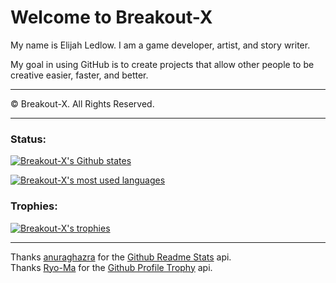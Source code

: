 # Welcome to Breakout-X
My name is Elijah Ledlow. I am a game developer, artist, and story writer.

My goal in using GitHub is to create projects that allow other people to be creative easier, faster, and better.

--------

© Breakout-X. All Rights Reserved.

--------

### Status:

[![Breakout-X's Github states](https://github-readme-stats.vercel.app/api?username=Breakout-X&show_icons=true&theme=tokyonight&hide=["issues"])](https://github.com/Breakout-X/Breakout-X/)

[![Breakout-X's most used languages](https://github-readme-stats.vercel.app/api/top-langs?username=Breakout-X&show_icons=true&theme=tokyonight&layout=compact)](https://github.com/Breakout-X/Breakout-X/)

### Trophies:

[![Breakout-X's trophies](https://github-profile-trophy.vercel.app/?username=Breakout-X&theme=onedark)](https://github.com/Breakout-X/Breakout-X/)<br>

--------
Thanks [anuraghazra](https://github.com/anuraghazra/) for the [Github Readme Stats](https://github.com/anuraghazra/github-readme-stats) api.<br>
Thanks [Ryo-Ma](https://github.com/ryo-ma/) for the [Github Profile Trophy](https://github.com/ryo-ma/github-profile-trophy) api.

